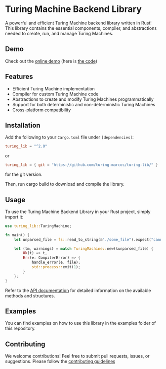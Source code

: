 # Turing Machine Backend Library

A powerful and efficient Turing Machine backend library written in Rust! This library contains the essential components, compiler, and abstractions needed to create, run, and manage Turing Machines.

## Demo

Check out the [online demo](https://turing.coldboard.net) (here is [the code](https://github.com/turing-marcos/turing-machine))

## Features

- Efficient Turing Machine implementation
- Compiler for custom Turing Machine code
- Abstractions to create and modify Turing Machines programmatically
- Support for both deterministic and non-deterministic Turing Machines
- Cross-platform compatibility

## Installation

Add the following to your `Cargo.toml` file under `[dependencies]`:

```toml
turing_lib = "^2.0"
```
or
```toml
turing_lib = { git = "https://github.com/turing-marcos/turing-lib/" }
```
for the git version.

Then, run cargo build to download and compile the library.

## Usage

To use the Turing Machine Backend Library in your Rust project, simply import it:
```Rust
use turing_lib::TuringMachine;

fn main() {
    let unparsed_file = fs::read_to_string(&"./some_file").expect("cannot read file");

    let (tm, warnings) = match TuringMachine::new(&unparsed_file) {
        Ok(t) => t,
        Err(e: CompilerError) => {
            handle_error(e, file);
            std::process::exit(1);
        }
    };
}
```

Refer to the [API documentation](https://docs.rs/turing-lib/latest/turing_lib/) for detailed information on the available methods and structures.

## Examples

You can find examples on how to use this library in the examples folder of this repository.

## Contributing

We welcome contributions! Feel free to submit pull requests, issues, or suggestions. Please follow the [contributing guidelines](https://github.com/turing-marcos/turing-lib/)